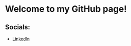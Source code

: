 # Welcome to my GitHub page!

## Socials:
- [LinkedIn](https://www.linkedin.com/in/nathan-strandberg-275b4a1a7/)


